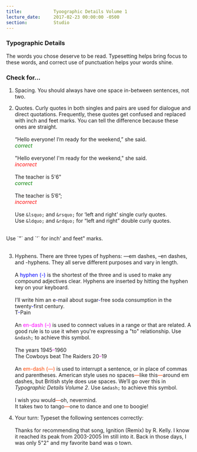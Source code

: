 ```yaml
---
title:            Tyoographic Details Volume 1
lecture_date:     2017-02-23 00:00:00 -0500
section:          Studio
---
```


### Typographic Details

The words you chose deserve to be read. Typesetting helps bring focus to these words, and correct use of punctuation helps your words shine.

### Check for...

1. Spacing. You should always have one space in-between sentences, not two.

2. Quotes. Curly quotes in both singles and pairs are used for dialogue and direct quotations. Frequently, these quotes get confused and replaced with inch and feet marks. You can tell the difference because these ones are straight.
<br><br>
&ldquo;Hello everyone! I&rsquo;m ready for the weekend,&rdquo; she said.<br><span style="color:green">*correct*</span><br><br>
&#34;Hello everyone! I&#39;m ready for the weekend,&#34;  she said.<br> <span style="color:red">*incorrect*</span>
<br><br>
The teacher is 5&#39;6&#34;<br><span style="color:green">*correct*</span><br><br>
The teacher is 5&rsquo;6&rdquo;;<br> <span style="color:red">*incorrect*</span>
<br><br>
Use `&lsquo;` and `&rsquo;` for &lsquo;left and right&rsquo; single curly quotes.<br>
Use `&ldquo;` and `&rdquo;` for &ldquo;left and right&rdquo; double curly quotes.<br>
<br>
Use `&#34;` and `&#39;` for inch&#39; and feet&#34; marks.<br>
<br>

3. Hyphens. There are three types of hyphens: &mdash;em dashes, &ndash;en dashes, and -hyphens. They all serve different purposes and vary in length.<br><br>
A <span style="color:blue">hyphen (-)</span> is the shortest of the three and is used to make any compound adjectives clear. Hyphens are inserted by hitting the hyphen key on your keyboard.<br>
<br>I&rsquo;ll write him an e<span style="color:blue">-</span>mail about sugar<span style="color:blue">-</span>free soda consumption in the twenty<span style="color:blue">-</span>first century.<br>
T<span style="color:blue">-</span>Pain
<br><br>
An <span style="color:Fuchsia">en-dash (&ndash;)</span> is used to connect values in a range or that are related. A good rule is to use it when you're expressing a "to" relationship. Use `&ndash;` to achieve this symbol.
<br><br>The years 1945<span style="color:Fuchsia">&ndash;</span>1960<br>
The Cowboys beat The Raiders 20<span style="color:Fuchsia">&ndash;</span>19
<br><br>
An <span style="color:OrangeRed">em-dash (&mdash;)</span> is used to interrupt a sentence, or in place of commas and parentheses. American style uses no spaces<span style="color:OrangeRed">&mdash;</span>like this<span style="color:OrangeRed">&mdash;</span>around em dashes, but British style does use spaces. We&rsquo;ll go over this in *Typographic Details Volume 2*.
Use `&mdash;` to achieve this symbol.
<br><br>I wish you would<span style="color:OrangeRed">&mdash;</span>oh, nevermind.<br>
It takes two to tango<span style="color:OrangeRed">&mdash;</span>one to dance and one to boogie!

4. Your turn: Typeset the following sentences correctly:<br><br>
Thanks for recommending that song, Ignition (Remix) by R. Kelly. I know it reached its peak from 2003-2005 Im still into it.
Back in those days, I was only 5"2" and my favorite band was o town.
